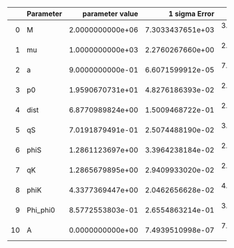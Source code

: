 |    | Parameter   |   parameter value |    1 sigma Error |   Relative Error |              SNR |
|---:|:------------|------------------:|-----------------:|-----------------:|-----------------:|
|  0 | M           |  2.0000000000e+06 | 7.3033437651e+03 | 3.6516718825e-03 | 8.3888823951e+01 |
|  1 | mu          |  1.0000000000e+03 | 2.2760267660e+00 | 2.2760267660e-03 | 8.3888823951e+01 |
|  2 | a           |  9.0000000000e-01 | 6.6071599912e-05 | 7.3412888791e-05 | 8.3888823951e+01 |
|  3 | p0          |  1.9590670731e+01 | 4.8276186393e-02 | 2.4642436727e-03 | 8.3888823951e+01 |
|  4 | dist        |  6.8770989824e+00 | 1.5009468722e-01 | 2.1825291101e-02 | 8.3888823951e+01 |
|  5 | qS          |  7.0191879491e-01 | 2.5074488190e-02 | 3.5722776441e-02 | 8.3888823951e+01 |
|  6 | phiS        |  1.2861123697e+00 | 3.3964238184e-02 | 2.6408453090e-02 | 8.3888823951e+01 |
|  7 | qK          |  1.2865679895e+00 | 2.9409933020e-02 | 2.2859214019e-02 | 8.3888823951e+01 |
|  8 | phiK        |  4.3377369447e+00 | 2.0462656628e-02 | 4.7173576657e-03 | 8.3888823951e+01 |
|  9 | Phi_phi0    |  8.5772553803e-01 | 2.6554863214e-01 | 3.0959627569e-01 | 8.3888823951e+01 |
| 10 | A           |  0.0000000000e+00 | 7.4939510998e-07 | 7.4939510998e-07 | 8.3888823951e+01 |